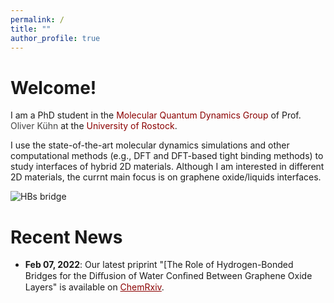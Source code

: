 ```yaml
---
permalink: /
title: ""
author_profile: true
---
```


Welcome!
======
I am a PhD student in the <a style="color: #8B0000; text-decoration:none" href="http://web.physik.uni-rostock.de/quantendynamik/index.html">Molecular Quantum Dynamics Group</a> of Prof. <a style="color: #454545; text-decoration:none" href="http://web.physik.uni-rostock.de/quantendynamik/staff/kuehn.html">Oliver Kühn</a> at the <a style="color: #8B0000; text-decoration:none" href="https://www.uni-rostock.de/">University of Rostock</a>. 

<!---
My <a style="color: #8B0000; text-decoration:none" href="/research/">research</a> focus on utilizing 
-->
I use the state-of-the-art molecular dynamics simulations and other computational methods (e.g., DFT and DFT-based tight binding methods) to study interfaces of hybrid 2D materials. Although I am interested in different 2D materials, the currnt main focus is on graphene oxide/liquids interfaces.

 <img src="GO-water-GO.png" alt="HBs bridge">

Recent News
======
- **Feb 07, 2022**: Our latest priprint "[The Role of Hydrogen-Bonded Bridges for the Diﬀusion of Water Conﬁned Between Graphene Oxide Layers" is available on <a style="color: #8B0000;" href="https://chemrxiv.org/engage/chemrxiv/article-details/61fedc0ee0f52963f8a8e79a">ChemRxiv</a>.